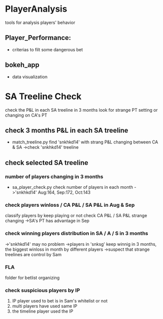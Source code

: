 # PlayerAnalysis
tools for analysis players' behavior


## Player_Performance:
- criterias to filt some dangerous bet

## bokeh_app
- data visualization

# SA Treeline Check
check the P&L in each SA treeline in 3 months
look for strange PT setting or changing on CA's PT

## check 3 months P&L in each SA treeline
- match_treeline.py
find 'snkhkd14' with strang P&L changing between CA & SA
->check 'snkhkd14' treeline

## check selected SA treeline
### number of players changing in 3 months
- sa_player_check.py
check number of players in each month
->'snkhkd14' Aug:164, Sep:172, Oct:143
### check players winloss / CA P&L / SA P&L in Aug & Sep
classify players by keep playing or not
check CA P&L / SA P&L strange changing
->SA's PT has advantage in Sep
### check winning players distribution in SA / A / S in 3 months
->'snkhkd14' may no problem
->players in 'snksg' keep winnig in 3 months, the biggest winloss in month by different players
->suspect that strange treelines are control by Sam

### FLA
folder for betlist organizing

### check suspicious players by IP
1. IP player used to bet is in Sam's whitelist or not
2. multi players have used same IP
3. the timeline player used the IP

